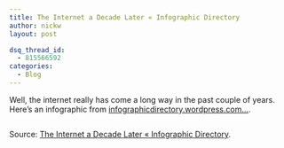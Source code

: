 ```yaml
---
title: The Internet a Decade Later « Infographic Directory
author: nickw
layout: post

dsq_thread_id:
  - 815566592
categories:
  - Blog
---
```

Well, the internet really has come a long way in the past couple of years. Here&#8217;s an infographic from [infographicdirectory.wordpress.com&#8230;][1].

<p style="text-align: center;">
  <a href="http://infographicdirectory.wordpress.com/2012/08/22/the-internet-a-decade-later/"><img class="img-responsive" src='//cdn.nickwhyte.com/2012/08/1111-internet-decade-new-622x9999.gif' alt='' /></a>
</p>

Source: [The Internet a Decade Later « Infographic Directory][2].

 [1]: http://infographicdirectory.wordpress.com/
 [2]: http://infographicdirectory.wordpress.com/2012/08/22/the-internet-a-decade-later/